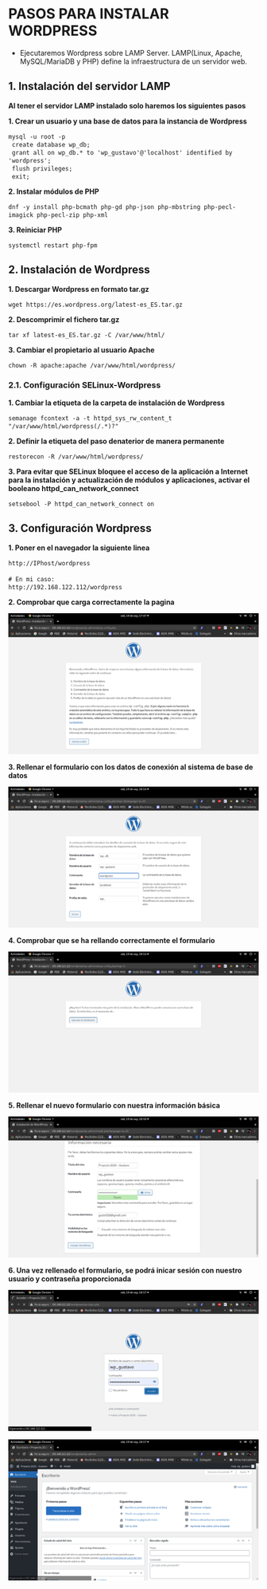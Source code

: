 # PASOS PARA INSTALAR WORDPRESS

- Ejecutaremos Wordpress sobre LAMP Server. LAMP(Linux, Apache, MySQL/MariaDB y PHP) define la infraestructura de un servidor web.

## 1. Instalación del servidor LAMP

**Al tener el servidor LAMP instalado solo haremos los siguientes pasos**

**1. Crear un usuario y una base de datos para la instancia de Wordpress**

```
mysql -u root -p
 create database wp_db;
 grant all on wp_db.* to 'wp_gustavo'@'localhost' identified by 'wordpress';
 flush privileges;
 exit;
```

**2. Instalar módulos de PHP**

```
dnf -y install php-bcmath php-gd php-json php-mbstring php-pecl-imagick php-pecl-zip php-xml
```

**3. Reiniciar PHP**

```
systemctl restart php-fpm
```

## 2. Instalación de Wordpress

**1. Descargar Wordpress en formato tar.gz**

```
wget https://es.wordpress.org/latest-es_ES.tar.gz
```

**2. Descomprimir el fichero tar.gz**

```
tar xf latest-es_ES.tar.gz -C /var/www/html/
```

**3. Cambiar el propietario al usuario Apache**

```
chown -R apache:apache /var/www/html/wordpress/
```

### 2.1. Configuración SELinux-Wordpress

**1. Cambiar la etiqueta de la carpeta de instalación de Wordpress**

```
semanage fcontext -a -t httpd_sys_rw_content_t "/var/www/html/wordpress(/.*)?"
```

**2. Definir la etiqueta del paso denaterior de manera permanente**

```
restorecon -R /var/www/html/wordpress/
```

**3. Para evitar que SELinux bloquee el acceso de la aplicación a Internet para la instalación y actualización de módulos y aplicaciones, activar el booleano httpd_can_network_connect**

```
setsebool -P httpd_can_network_connect on
```

## 3. Configuración Wordpress

**1. Poner en el navegador la siguiente linea**

```
http://IPhost/wordpress

# En mi caso:
http://192.168.122.112/wordpress
```

**2. Comprobar que carga correctamente la pagina**

![](../../img/wordpress/wordpress.png)

**3. Rellenar el formulario con los datos de conexión al sistema de base de datos**

![](../../img/wordpress/formulario.png)

**4. Comprobar que se ha rellando correctamente el formulario**

![](../../img/wordpress/formulario_ok.png)

**5. Rellenar el nuevo formulario con nuestra información básica**

![](../../img/wordpress/info_basica.png)

**6. Una vez rellenado el formulario, se podrá inicar sesión con nuestro usuario y contraseña proporcionada**

![](../../img/wordpress/login.png)

![](../../img/wordpress/perfil_wp.png)



